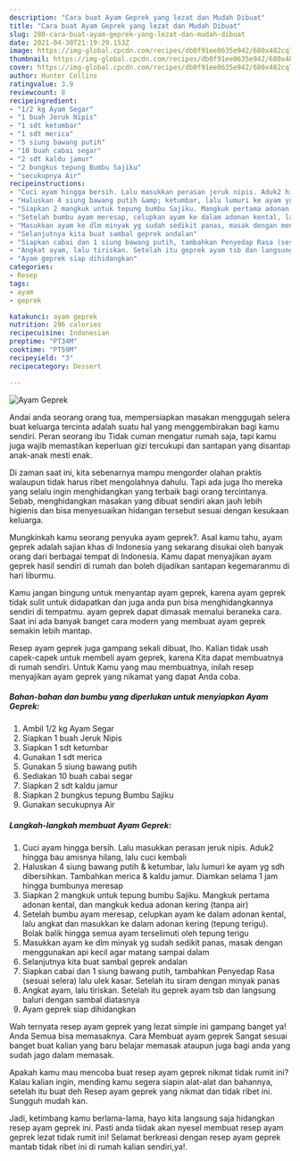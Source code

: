 ```yaml
---
description: "Cara buat Ayam Geprek yang lezat dan Mudah Dibuat"
title: "Cara buat Ayam Geprek yang lezat dan Mudah Dibuat"
slug: 280-cara-buat-ayam-geprek-yang-lezat-dan-mudah-dibuat
date: 2021-04-30T21:19:29.153Z
image: https://img-global.cpcdn.com/recipes/db0f91ee0635e942/680x482cq70/ayam-geprek-foto-resep-utama.jpg
thumbnail: https://img-global.cpcdn.com/recipes/db0f91ee0635e942/680x482cq70/ayam-geprek-foto-resep-utama.jpg
cover: https://img-global.cpcdn.com/recipes/db0f91ee0635e942/680x482cq70/ayam-geprek-foto-resep-utama.jpg
author: Hunter Collins
ratingvalue: 3.9
reviewcount: 8
recipeingredient:
- "1/2 kg Ayam Segar"
- "1 buah Jeruk Nipis"
- "1 sdt ketumbar"
- "1 sdt merica"
- "5 siung bawang putih"
- "10 buah cabai segar"
- "2 sdt kaldu jamur"
- "2 bungkus tepung Bumbu Sajiku"
- "secukupnya Air"
recipeinstructions:
- "Cuci ayam hingga bersih. Lalu masukkan perasan jeruk nipis. Aduk2 hingga bau amisnya hilang, lalu cuci kembali"
- "Haluskan 4 siung bawang putih &amp; ketumbar, lalu lumuri ke ayam yg sdh dibersihkan. Tambahkan merica &amp; kaldu jamur. Diamkan selama 1 jam hingga bumbunya meresap"
- "Siapkan 2 mangkuk untuk tepung bumbu Sajiku. Mangkuk pertama adonan kental, dan mangkuk kedua adonan kering (tanpa air)"
- "Setelah bumbu ayam meresap, celupkan ayam ke dalam adonan kental, lalu angkat dan masukkan ke dalam adonan kering (tepung terigu). Bolak balik hingga semua ayam terselimuti oleh tepung terigu"
- "Masukkan ayam ke dlm minyak yg sudah sedikit panas, masak dengan menggunakan api kecil agar matang sampai dalam"
- "Selanjutnya kita buat sambal geprek andalan"
- "Siapkan cabai dan 1 siung bawang putih, tambahkan Penyedap Rasa (sesuai selera) lalu ulek kasar. Setelah itu siram dengan minyak panas"
- "Angkat ayam, lalu tiriskan. Setelah itu geprek ayam tsb dan langsung baluri dengan sambal diatasnya"
- "Ayam geprek siap dihidangkan"
categories:
- Resep
tags:
- ayam
- geprek

katakunci: ayam geprek 
nutrition: 296 calories
recipecuisine: Indonesian
preptime: "PT34M"
cooktime: "PT59M"
recipeyield: "3"
recipecategory: Dessert

---
```



![Ayam Geprek](https://img-global.cpcdn.com/recipes/db0f91ee0635e942/680x482cq70/ayam-geprek-foto-resep-utama.jpg)

Andai anda seorang orang tua, mempersiapkan masakan menggugah selera buat keluarga tercinta adalah suatu hal yang menggembirakan bagi kamu sendiri. Peran seorang ibu Tidak cuman mengatur rumah saja, tapi kamu juga wajib memastikan keperluan gizi tercukupi dan santapan yang disantap anak-anak mesti enak.

Di zaman  saat ini, kita sebenarnya mampu mengorder olahan praktis walaupun tidak harus ribet mengolahnya dahulu. Tapi ada juga lho mereka yang selalu ingin menghidangkan yang terbaik bagi orang tercintanya. Sebab, menghidangkan masakan yang dibuat sendiri akan jauh lebih higienis dan bisa menyesuaikan hidangan tersebut sesuai dengan kesukaan keluarga. 



Mungkinkah kamu seorang penyuka ayam geprek?. Asal kamu tahu, ayam geprek adalah sajian khas di Indonesia yang sekarang disukai oleh banyak orang dari berbagai tempat di Indonesia. Kamu dapat menyajikan ayam geprek hasil sendiri di rumah dan boleh dijadikan santapan kegemaranmu di hari liburmu.

Kamu jangan bingung untuk menyantap ayam geprek, karena ayam geprek tidak sulit untuk didapatkan dan juga anda pun bisa menghidangkannya sendiri di tempatmu. ayam geprek dapat dimasak memalui beraneka cara. Saat ini ada banyak banget cara modern yang membuat ayam geprek semakin lebih mantap.

Resep ayam geprek juga gampang sekali dibuat, lho. Kalian tidak usah capek-capek untuk membeli ayam geprek, karena Kita dapat membuatnya di rumah sendiri. Untuk Kamu yang mau membuatnya, inilah resep menyajikan ayam geprek yang nikamat yang dapat Anda coba.

<!--inarticleads1-->

##### Bahan-bahan dan bumbu yang diperlukan untuk menyiapkan Ayam Geprek:

1. Ambil 1/2 kg Ayam Segar
1. Siapkan 1 buah Jeruk Nipis
1. Siapkan 1 sdt ketumbar
1. Gunakan 1 sdt merica
1. Gunakan 5 siung bawang putih
1. Sediakan 10 buah cabai segar
1. Siapkan 2 sdt kaldu jamur
1. Siapkan 2 bungkus tepung Bumbu Sajiku
1. Gunakan secukupnya Air




<!--inarticleads2-->

##### Langkah-langkah membuat Ayam Geprek:

1. Cuci ayam hingga bersih. Lalu masukkan perasan jeruk nipis. Aduk2 hingga bau amisnya hilang, lalu cuci kembali
1. Haluskan 4 siung bawang putih &amp; ketumbar, lalu lumuri ke ayam yg sdh dibersihkan. Tambahkan merica &amp; kaldu jamur. Diamkan selama 1 jam hingga bumbunya meresap
1. Siapkan 2 mangkuk untuk tepung bumbu Sajiku. Mangkuk pertama adonan kental, dan mangkuk kedua adonan kering (tanpa air)
1. Setelah bumbu ayam meresap, celupkan ayam ke dalam adonan kental, lalu angkat dan masukkan ke dalam adonan kering (tepung terigu). Bolak balik hingga semua ayam terselimuti oleh tepung terigu
1. Masukkan ayam ke dlm minyak yg sudah sedikit panas, masak dengan menggunakan api kecil agar matang sampai dalam
1. Selanjutnya kita buat sambal geprek andalan
1. Siapkan cabai dan 1 siung bawang putih, tambahkan Penyedap Rasa (sesuai selera) lalu ulek kasar. Setelah itu siram dengan minyak panas
1. Angkat ayam, lalu tiriskan. Setelah itu geprek ayam tsb dan langsung baluri dengan sambal diatasnya
1. Ayam geprek siap dihidangkan




Wah ternyata resep ayam geprek yang lezat simple ini gampang banget ya! Anda Semua bisa memasaknya. Cara Membuat ayam geprek Sangat sesuai banget buat kalian yang baru belajar memasak ataupun juga bagi anda yang sudah jago dalam memasak.

Apakah kamu mau mencoba buat resep ayam geprek nikmat tidak rumit ini? Kalau kalian ingin, mending kamu segera siapin alat-alat dan bahannya, setelah itu buat deh Resep ayam geprek yang nikmat dan tidak ribet ini. Sungguh mudah kan. 

Jadi, ketimbang kamu berlama-lama, hayo kita langsung saja hidangkan resep ayam geprek ini. Pasti anda tiidak akan nyesel membuat resep ayam geprek lezat tidak rumit ini! Selamat berkreasi dengan resep ayam geprek mantab tidak ribet ini di rumah kalian sendiri,ya!.

